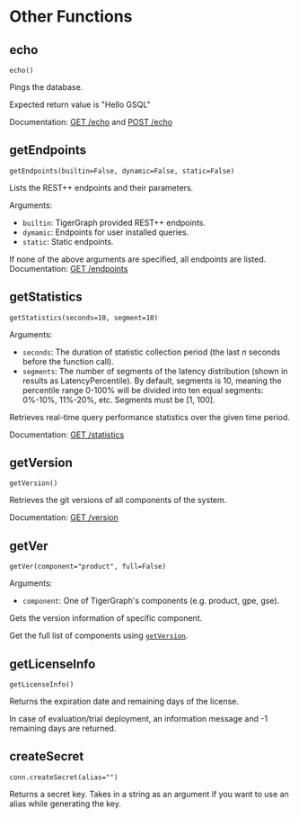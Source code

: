 # Other Functions

## echo
`echo()`

Pings the database.

Expected return value is "Hello GSQL"

Documentation: [GET /echo](https://docs.tigergraph.com/dev/restpp-api/built-in-endpoints#get-echo-and-post-echo) and [POST /echo](https://docs.tigergraph.com/dev/restpp-api/built-in-endpoints#get-echo-and-post-echo)

## getEndpoints
`getEndpoints(builtin=False, dynamic=False, static=False)`

Lists the REST++ endpoints and their parameters.

Arguments:
- `builtin`: TigerGraph provided REST++ endpoints.
- `dymamic`: Endpoints for user installed queries.
- `static`:  Static endpoints.

If none of the above arguments are specified, all endpoints are listed.
Documentation: [GET /endpoints](https://docs.tigergraph.com/dev/restpp-api/built-in-endpoints#get-endpoints)

## getStatistics
`getStatistics(seconds=10, segment=10)`

Arguments:
- `seconds`: The duration of statistic collection period (the last _n_ seconds before the function call).
- `segments`: The number of segments of the latency distribution (shown in results as LatencyPercentile). By default, segments is 10, meaning the percentile range 0-100% will be divided into ten equal segments: 0%-10%, 11%-20%, etc. Segments must be [1, 100].

Retrieves real-time query performance statistics over the given time period.

Documentation: [GET /statistics](https://docs.tigergraph.com/dev/restpp-api/built-in-endpoints#get-statistics)

## getVersion
`getVersion()`

Retrieves the git versions of all components of the system.

Documentation: [GET /version](https://docs.tigergraph.com/dev/restpp-api/built-in-endpoints#get-version)

## getVer
`getVer(component="product", full=False)`

Arguments:
- `component`: One of TigerGraph's components (e.g. product, gpe, gse).

Gets the version information of specific component.

Get the full list of components using [`getVersion`](#getVersion).

## getLicenseInfo
`getLicenseInfo()`

Returns the expiration date and remaining days of the license.

In case of evaluation/trial deployment, an information message and -1 remaining days are returned.

## createSecret
`conn.createSecret(alias="")`

Returns a secret key. Takes in a string as an argument if you want to use an alias while generating the key.
